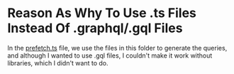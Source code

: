 # Reason As Why To Use .ts Files Instead Of .graphql/.gql Files

In the [prefetch.ts](../../prefetch.ts) file, we use the files in this folder to generate the queries, and although I wanted to use .gql files, I couldn't make it work without libraries, which I didn't want to do.
